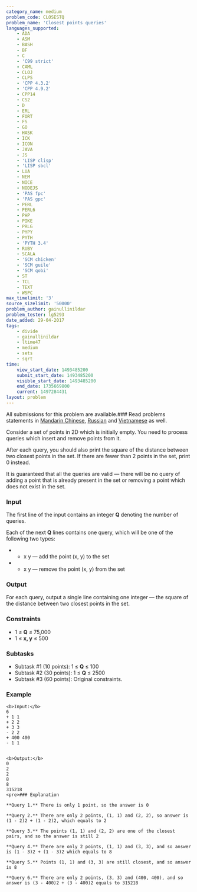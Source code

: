 ```yaml
---
category_name: medium
problem_code: CLOSESTQ
problem_name: 'Closest points queries'
languages_supported:
    - ADA
    - ASM
    - BASH
    - BF
    - C
    - 'C99 strict'
    - CAML
    - CLOJ
    - CLPS
    - 'CPP 4.3.2'
    - 'CPP 4.9.2'
    - CPP14
    - CS2
    - D
    - ERL
    - FORT
    - FS
    - GO
    - HASK
    - ICK
    - ICON
    - JAVA
    - JS
    - 'LISP clisp'
    - 'LISP sbcl'
    - LUA
    - NEM
    - NICE
    - NODEJS
    - 'PAS fpc'
    - 'PAS gpc'
    - PERL
    - PERL6
    - PHP
    - PIKE
    - PRLG
    - PYPY
    - PYTH
    - 'PYTH 3.4'
    - RUBY
    - SCALA
    - 'SCM chicken'
    - 'SCM guile'
    - 'SCM qobi'
    - ST
    - TCL
    - TEXT
    - WSPC
max_timelimit: '3'
source_sizelimit: '50000'
problem_author: gainullinildar
problem_tester: lg5293
date_added: 29-04-2017
tags:
    - divide
    - gainullinildar
    - ltime47
    - medium
    - sets
    - sqrt
time:
    view_start_date: 1493485200
    submit_start_date: 1493485200
    visible_start_date: 1493485200
    end_date: 1735669800
    current: 1497284431
layout: problem
---
```

All submissions for this problem are available.###  Read problems statements in [Mandarin Chinese](http://www.codechef.com/download/translated/LTIME47/mandarin/CLOSESTQ.pdf), [Russian](http://www.codechef.com/download/translated/LTIME47/russian/CLOSESTQ.pdf) and [Vietnamese](http://www.codechef.com/download/translated/LTIME47/vietnamese/CLOSESTQ.pdf) as well.

Consider a set of points in 2D which is initially empty. You need to process queries which insert and remove points from it.

After each query, you should also print the square of the distance between two closest points in the set. If there are fewer than 2 points in the set, print 0 instead.

 It is guaranteed that all the queries are valid — there will be no query of adding a point that is already present in the set or removing a point which does not exist in the set.

### Input

The first line of the input contains an integer **Q** denoting the number of queries.

Each of the next **Q** lines contains one query, which will be one of the following two types:

- + x y — add the point (x, y) to the set
- - x y — remove the point (x, y) from the set

### Output

For each query, output a single line containing one integer — the square of the distance between two closest points in the set.

### Constraints

- 1 ≤ **Q** ≤ 75,000
- 1 ≤ **x, y** ≤ 500

### Subtasks

- Subtask #1 (10 points): 1 ≤ **Q** ≤ 100
- Subtask #2 (30 points): 1 ≤ **Q** ≤ 2500
- Subtask #3 (60 points): Original constraints.

### Example

 ```
<b>Input:</b>
6
+ 1 1
+ 2 2
+ 3 3
- 2 2
+ 400 400
- 1 1


<b>Output:</b>
0
2
2
8
8
315218
<pre>### Explanation

**Query 1.** There is only 1 point, so the answer is 0

**Query 2.** There are only 2 points, (1, 1) and (2, 2), so answer is (1 - 2)2 + (1 - 2)2, which equals to 2

**Query 3.** The points (1, 1) and (2, 2) are one of the closest pairs, and so the answer is still 2

**Query 4.** There are only 2 points, (1, 1) and (3, 3), and so answer is (1 - 3)2 + (1 - 3)2 which equals to 8

**Query 5.** Points (1, 1) and (3, 3) are still closest, and so answer is 8

**Query 6.** There are only 2 points, (3, 3) and (400, 400), and so answer is (3 - 400)2 + (3 - 400)2 equals to 315218
